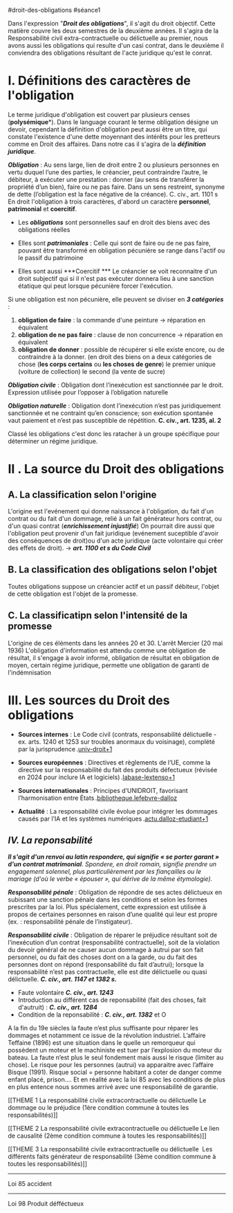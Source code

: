 #droit-des-obligations #séance1 

Dans l'expression "***Droit des obligations***", il s'agit du droit objectif. Cette matière couvre les deux semestres de la deuxième années. Il s'agira de la Responsabilité civil extra-contractuelle ou délictuelle au premier, nous avons aussi les obligations qui resulte d'un casi contrat, dans le deuxième il conviendra des obligations résultant de l'acte juridique qu'est le conrat.

# I. Définitions des caractères de l'obligation
Le terme juridique d'obligation est couvert par plusieurs censes (**polysémique***). Dans le language courant le terme obligation désigne un devoir, cependant la définition d'obligation peut aussi être un titre, qui constate l'existence d'une dette moyennant des intérêts pour les pretteurs comme en Droit des affaires. 
Dans notre cas il s'agira de la ***définition juridique***.

***Obligation*** :
Au sens large, lien de droit entre 2 ou plusieurs personnes en vertu duquel l’une des parties, le créancier, peut contraindre l’autre, le débiteur, à exécuter une prestation : donner (au sens de transférer la propriété d’un bien), faire ou ne pas faire. Dans un sens restreint, synonyme de dette (l’obligation est la face négative de la créance). C. civ., art. 1101 s
En droit l'obligation à trois caractères, d'abord un caractère **personnel**, **patrimonial** et **coercitif**. 

- Les ***obligations*** sont personnelles sauf en droit des biens avec des obligations réelles

- Elles sont ***patrimoniales*** : Celle qui sont de faire ou de ne pas faire, pouvant être transformé en obligation pécunière se range dans l'actif ou le passif du patrimoine

- Elles sont aussi ***Coercitif *** Le créancier se voit reconnaitre d'un droit subjectif qui si il n'est pas exécuter donnera lieu à une sanction étatique qui peut lorsque pécunière forcer l'exécution.

Si une obligation est non pécunière, elle peuvent se diviser en ***3 catégories*** :
1. **obligation de faire** : la commande d'une peinture -> réparation en équivalent
2. **obligation de ne pas faire** : clause de non concurrence -> réparation en équivalent
3. **obligation de donner** : possible de récupérer si elle existe encore, ou de contraindre à la donner. (en droit des biens on a deux catégories de chose (**les corps certains** ou **les choses de genre**) le premier unique (voiture de collection) le second (la vente de sucre)

***Obligation civile*** : Obligation dont l’inexécution est sanctionnée par le droit. Expression utilisée pour l’opposer à l’obligation naturelle

***Obligation naturelle*** : Obligation dont l’inexécution n’est pas juridiquement sanctionnée et ne contraint qu’en conscience; son exécution spontanée vaut paiement et n’est pas susceptible de répétition. **C. civ., art. 1235, al. 2**

Classé les obligations c'est donc les ratacher à un groupe spécifique pour déterminer un régime juridique.

# II . La source du Droit des obligations
## A. La classification selon l'origine
L'origine est l'evénement qui donne naissance à l'obligation, du fait d'un contrat ou du fait d'un dommage, relié à un fait générateur hors contrat, ou d'un quasi contrat (***enrichissement injustifié***)
 On pourrait dire aussi que l'obligation peut provenir d'un fait juridique (evénement suceptible d'avoir des conséquences de droit)ou d'un acte juridique (acte volontaire qui créer des effets de droit). -> ***art. 1100 et s du Code Civil***
## B. La classification des obligations selon l'objet
Toutes obligations suppose un créancier actif et un passif débiteur, l'objet de cette obligation est l'objet de la promesse.
## C. La classificatipn selon l'intensité de la promesse
L'origine de ces éléments dans les années 20 et 30. L'arrêt Mercier (20 mai 1936)
 L'obligation d'information est attendu comme une obligation de résultat, il s'engage à avoir informé, obligation de résultat en obligation de moyen, certain régime juridique, permette une obligation de garanti de l'indémnisation
 
# III. Les sources du Droit des obligations
- **Sources internes** : Le Code civil (contrats, responsabilité délictuelle - ex. arts. 1240 et 1253 sur troubles anormaux du voisinage), complété par la jurisprudence .[univ-droit+1](https://univ-droit.fr/unjf-cours/10617-droit-des-obligations-sources-contrat)
    
- **Sources européennes** : Directives et règlements de l’UE, comme la directive sur la responsabilité du fait des produits défectueux (révisée en 2024 pour inclure IA et logiciels) .[labase-lextenso+1](https://www.labase-lextenso.fr/revue-des-contrats/RDC202m4)
    
- **Sources internationales** : Principes d’UNIDROIT, favorisant l’harmonisation entre États .[bibliotheque.lefebvre-dalloz](https://bibliotheque.lefebvre-dalloz.fr/ouvrage/hyper-cours/droit-obligations-2025_9782247235438)
    
- **Actualité** : La responsabilité civile évolue pour intégrer les dommages causés par l’IA et les systèmes numériques .[actu.dalloz-etudiant+1](https://actu.dalloz-etudiant.fr/a-la-une/article/point-sur-la-nouvelle-directive-europeenne-ue-20242853-relative-a-la-responsabilite-du-fait-de/h/256e035c15335593d9c1bb38f7809c83.html)

## ***IV. La reponsabilité***
***Il s'agit d'un renvoi au latin respondere, qui signifie « se porter garant » d'un contrat matrimonial**. Spondere, en droit romain, signifie prendre un engagement solennel, plus particulièrement par les fiançailles ou le mariage (d'où le verbe « épouser », qui dérive de la même étymologie).*

***Responsabilité pénale*** :
Obligation de répondre de ses actes délictueux en subissant une sanction pénale dans les conditions et selon les formes prescrites par la loi. Plus spécialement, cette expression est utilisée à propos de certaines personnes en raison d’une qualité qui leur est propre (ex. : responsabilité pénale de l’instigateur).

***Responsabilité civile*** :
Obligation de réparer le préjudice résultant soit de l’inexécution d’un contrat (responsabilité contractuelle), soit de la violation du devoir général de ne causer aucun dommage à autrui par son fait personnel, ou du fait des choses dont on a la garde, ou du fait des personnes dont on répond (responsabilité du fait d’autrui); lorsque la responsabilité n’est pas contractuelle, elle est dite délictuelle ou quasi délictuelle. ***C. civ., art. 1147 et 1382 s.***

- Faute volontaire ***C. civ., art. 1243***
- Introduction au différent cas de reponsabilité (fait des choses, fait d'autruit) : ***C. civ., art. 1284***
- Condition de la reponsabilité : ***C. civ., art. 1382*** et O

A la fin du 19e siècles la faute n’est plus suffisante pour réparer les dommages et notamment ce issue de la révolution industriel. L’affaire Teffaine (1896) est une situation dans le quelle un remorqueur qui possèdent un moteur et le machiniste est tuer par l’explosion du moteur du bateau. La faute n’est plus le seul fondement mais aussi le risque (limiter au chose). Le risque pour les personnes (autrui) va apparaitre avec l’affaire Bisque (1991). Risque social = personne habitant a coter de danger comme enfant placé, prison…. Et en réalité avec la loi 85 avec les conditions de plus en plus entence nous sommes arrivé avec une responsabilité de garantie.


[[THEME 1 La responsabilité civile extracontractuelle ou délictuelle Le dommage ou le préjudice (1ère condition commune à toutes les responsabilités)]]

[[THEME 2 La responsabilité civile extracontractuelle ou délictuelle Le lien de causalité (2ème condition commune à toutes les responsabilités)]]

[[THEME 3 La responsabilité civile extracontractuelle ou délictuelle  Les différents faits générateur de responsabilité (3ème condition commune à toutes les responsabilités)]]

---

Loi 85 accident

---
Loi 98 Produit défféctueux